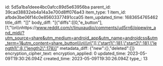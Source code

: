 id: 5d5a1ba1deee4bc0afcc89d5e63956ba
parent_id: 39cad38832eb4a14a3e700d8ff076a43
item_type: 1
item_id: afbde3be06f14c0e85603377491cca05
item_updated_time: 1683654765462
title_diff: "[]"
body_diff: "[{\"diffs\":[[0,\"e_button\"],[1,\"\\\n\\\nhttps://www.reddit.com/r/linuxaudio/comments/ud5rn6/pipewire_and_midi/?utm_source=share&utm_medium=android_app&utm_name=androidcss&utm_term=1&utm_content=share_button\\\n\\\n\"]],\"start1\":181,\"start2\":181,\"length1\":8,\"length2\":178}]"
metadata_diff: {"new":{},"deleted":[]}
encryption_cipher_text: 
encryption_applied: 0
updated_time: 2023-05-09T19:30:26.094Z
created_time: 2023-05-09T19:30:26.094Z
type_: 13